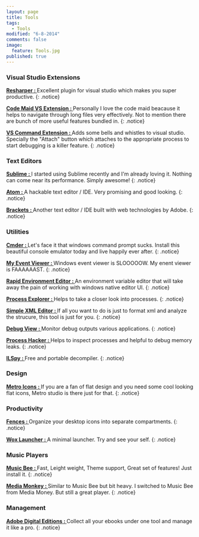 ```yaml
---
layout: page
title: Tools
tags:
  - Tools
modified: "6-8-2014"
comments: false
image:
  feature: Tools.jpg
published: true
---
```


### Visual Studio Extensions
**[Resharper : ](http://www.jetbrains.com/resharper/)** Excellent plugin for visual studio which makes you super productive.
{: .notice}

**[Code Maid VS Extension : ](http://www.codemaid.net/)** Personally I love the code maid beacause it helps to navigate through long files very effectively. Not to mention there are bunch of more useful features bundled in.
{: .notice}

**[VS Command Extension : ](http://vscommands.squaredinfinity.com/)** Adds some bells and whistles to visual studio. Specially the "Attach" button which attaches to the appropriate process to start debugging is a killer feature.
{: .notice}

### Text Editors
**[Sublime : ](http://www.sublimetext.com/)** I started using Sublime recently and I'm already loving it. Nothing can come near its performance. Simply awesome!
{: .notice}

**[Atom : ](http://atom.io/)** A hackable text editor / IDE. Very promising and good looking.
{: .notice}

**[Brackets : ](http://brackets.io/?lang=en)** Another text editor / IDE built with web technologies by Adobe.
{: .notice}

### Utilities
**[Cmder : ](http://bliker.github.io/cmder/)** Let's face it that windows command prompt sucks. Install this beautiful console emulator today and live happily ever after.
{: .notice}

**[My Event Viewer : ](http://www.nirsoft.net/utils/my_event_viewer.html)** Windows event viewer is SLOOOOOW. My enent viewer is FAAAAAAST.
{: .notice}

**[Rapid Environment Editor : ](http://www.rapidee.com/en/about)** An environment variable editor that will take away the pain of working with windows native editor UI.
{: .notice}

**[Process Explorer : ](http://technet.microsoft.com/en-us/sysinternals/bb896653.aspx)** Helps to take a closer look into processes.
{: .notice}

**[Simple XML Editor : ](http://www.firstobject.com/dn_editor.htm)** If all you want to do is just to format xml and analyze the strucure, this tool is just for you.
{: .notice}

**[Debug View : ](http://technet.microsoft.com/en-us/sysinternals/bb896647.aspx)** Monitor debug outputs various applications.
{: .notice}

**[Process Hacker : ](http://processhacker.sourceforge.net/)** Helps to inspect processes and helpful to debug memory leaks.
{: .notice}

**[ILSpy : ](http://ilspy.net/)** Free and portable decompiler.
{: .notice}

### Design
**[Metro Icons : ](http://www.syncfusion.com/downloads/metrostudio)** If you are a fan of flat design and you need some cool looking flat icons, Metro studio is there just for that.
{: .notice}

### Productivity
**[Fences : ](http://www.stardock.com/products/fences/)** Organize your desktop icons into separate compartments.
{: .notice}

**[Wox Launcher : ](https://www.getwox.com/)** A minimal launcher. Try and see your self.
{: .notice}

### Music Players
**[Music Bee : ](http://getmusicbee.com/)** Fast, Leight weight, Theme support, Great set of features! Just install it.
{: .notice}

**[Media Monkey : ](http://www.mediamonkey.com/)** Similar to Music Bee but bit heavy. I switched to Music Bee from Media Money. But still a great player.
{: .notice}

### Management
**[Adobe Digital Editions : ](http://www.adobe.com/solutions/ebook/digital-editions.html)** Collect all your ebooks under one tool and manage it like a pro.
{: .notice}

